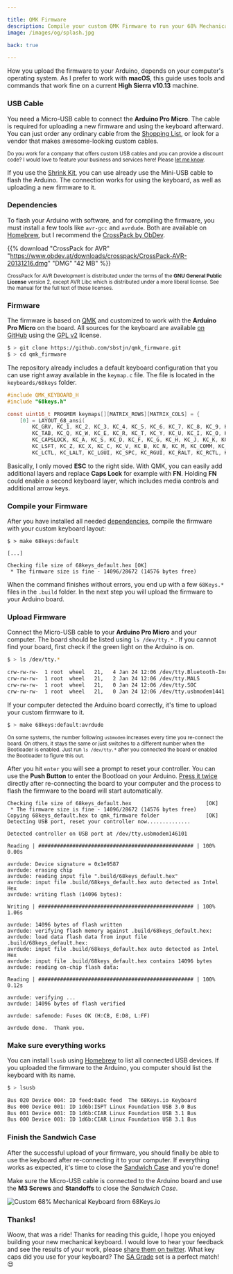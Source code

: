 ```yaml
---

title: QMK Firmware
description: Compile your custom QMK Firmware to run your 68% Mechanical Keyboard. A complete shopping list helps you with ordering all parts, and a detailed DIY guide with photos supports you in building your own mechanical keyboard.
image: /images/og/splash.jpg

back: true

---
```


How you upload the firmware to your Arduino, depends on your computer's operating system. As I prefer to work with **macOS**, this guide uses tools and commands that work fine on a current **High Sierra v10.13** machine.

### USB Cable

You need a Micro-USB cable to connect the **Arduino Pro Micro**. The cable is required for uploading a new firmware and using the keyboard afterward. You can just order any ordinary cable from the [Shopping List][parts], or look for a vendor that makes awesome-looking custom cables.

<small>Do you work for a company that offers custom USB cables and you can provide a discount code? I would love to feature your business and services here! Please [let me know][sbstjn].</small>

If you use the [Shrink Kit][shrink], you can use already use the Mini-USB cable to flash the Arduino. The connection works for using the keyboard, as well as uploading a new firmware to it.

### Dependencies

To flash your Arduino with software, and for compiling the firmware, you must install a few tools like `avr-gcc` and `avrdude`. Both are available on [Homebrew][homebrew], but I recommend the [CrossPack by ObDev][crosspack].

{{% download "CrossPack for AVR" "https://www.obdev.at/downloads/crosspack/CrossPack-AVR-20131216.dmg" "DMG" "42 MB" %}}

<small>CrossPack for AVR Development is distributed under the terms of the **GNU General Public License** version 2, except AVR Libc which is distributed under a more liberal license. See the manual for the full text of these licenses.</small>

### Firmware

The firmware is based on [QMK][qmk] and customized to work with the **Arduino Pro Micro** on the board. All sources for the keyboard are available [on GitHub][firmware] using the [GPL v2][license] license.

```bash
$ > git clone https://github.com/sbstjn/qmk_firmware.git
$ > cd qmk_firmware
```

The repository already includes a default keyboard configuration that you can use right away available in the `keymap.c` file. The file is located in the `keyboards/68keys` folder.

```c
#include QMK_KEYBOARD_H
#include "68keys.h"

const uint16_t PROGMEM keymaps[][MATRIX_ROWS][MATRIX_COLS] = {
    [0] = LAYOUT_68_ansi(
        KC_GRV, KC_1, KC_2, KC_3, KC_4, KC_5, KC_6, KC_7, KC_8, KC_9, KC_0, KC_MINS, KC_EQL, KC_BSPC, KC_ESC, KC_PGUP,
        KC_TAB, KC_Q, KC_W, KC_E, KC_R, KC_T, KC_Y, KC_U, KC_I, KC_O, KC_P, KC_LBRC, KC_RBRC, KC_BSLS, KC_DEL, KC_PGDN,
        KC_CAPSLOCK, KC_A, KC_S, KC_D, KC_F, KC_G, KC_H, KC_J, KC_K, KC_L, KC_SCLN, KC_QUOT, KC_ENT,
        KC_LSFT, KC_Z, KC_X, KC_C, KC_V, KC_B, KC_N, KC_M, KC_COMM, KC_DOT, KC_SLSH, KC_RSFT, KC_UP,
        KC_LCTL, KC_LALT, KC_LGUI, KC_SPC, KC_RGUI, KC_RALT, KC_RCTL, KC_LEFT, KC_DOWN, KC_RGHT)};
```

Basically, I only moved **ESC** to the right side. With QMK, you can easily add additional layers and replace **Caps Lock** for example with **FN**. Holding **FN** could enable a second keyboard layer, which includes media controls and additional arrow keys.

### Compile your Firmware

After you have installed all needed [dependencies](#dependencies), compile the firmware with your custom keyboard layout:

```
$ > make 68keys:default

[...]

Checking file size of 68keys_default.hex [OK]
 * The firmware size is fine - 14096/28672 (14576 bytes free)
```

When the command finishes without errors, you end up with a few `68Keys.*` files in the `.build` folder. In the next step you will upload the firmware to your Arduino board.

### Upload Firmware

Connect the Micro-USB cable to your **Arduino Pro Micro** and your computer. The board should be listed using `ls /dev/tty.*` . If you cannot find your board, first check if the green light on the Arduino is on.

```bash
$ > ls /dev/tty.*

crw-rw-rw-  1 root  wheel   21,   4 Jan 24 12:06 /dev/tty.Bluetooth-Incoming-Port
crw-rw-rw-  1 root  wheel   21,   2 Jan 24 12:06 /dev/tty.MALS
crw-rw-rw-  1 root  wheel   21,   0 Jan 24 12:06 /dev/tty.SOC
crw-rw-rw-  1 root  wheel   21,   0 Jan 24 12:06 /dev/tty.usbmodem1441
```

If your computer detected the Arduino board correctly, it's time to upload your custom firmware to it.


```bash
$ > make 68keys:default:avrdude
```

<small>On some systems, the number following `usbmodem` increases every time you re-connect the board. On others, it stays the same or just switches to a different number when the Bootloader is enabled. Just run `ls /dev/tty.*`  after you connected the board or enabled the Bootloader to figure this out.</small>

After you hit `enter` you will see a prompt to reset your controller. You can use the **Push Button** to enter the Bootload on your Arduino. [Press it twice][bootloader] directly after re-connecting the board to your computer and the process to flash the firmware to the board will start automatically. 

````
Checking file size of 68keys_default.hex                        [OK]
 * The firmware size is fine - 14096/28672 (14576 bytes free)
Copying 68keys_default.hex to qmk_firmware folder               [OK]
Detecting USB port, reset your controller now..............

Detected controller on USB port at /dev/tty.usbmodem146101

Reading | ################################################## | 100% 0.00s

avrdude: Device signature = 0x1e9587
avrdude: erasing chip
avrdude: reading input file ".build/68keys_default.hex"
avrdude: input file .build/68keys_default.hex auto detected as Intel Hex
avrdude: writing flash (14096 bytes):

Writing | ################################################## | 100% 1.06s

avrdude: 14096 bytes of flash written
avrdude: verifying flash memory against .build/68keys_default.hex:
avrdude: load data flash data from input file .build/68keys_default.hex:
avrdude: input file .build/68keys_default.hex auto detected as Intel Hex
avrdude: input file .build/68keys_default.hex contains 14096 bytes
avrdude: reading on-chip flash data:

Reading | ################################################## | 100% 0.12s

avrdude: verifying ...
avrdude: 14096 bytes of flash verified

avrdude: safemode: Fuses OK (H:CB, E:D8, L:FF)

avrdude done.  Thank you.
````

### Make sure everything works

You can install `lsusb` using [Homebrew][homebrew] to list all connected USB devices. If you uploaded the firmware to the Arduino, you computer should list the keyboard with its name.

```bash
$ > lsusb

Bus 020 Device 004: ID feed:0a0c feed  The 68Keys.io Keyboard
Bus 000 Device 001: ID 1d6b:ISPT Linux Foundation USB 3.0 Bus
Bus 001 Device 001: ID 1d6b:CIAR Linux Foundation USB 3.1 Bus
Bus 000 Device 001: ID 1d6b:CIAR Linux Foundation USB 3.1 Bus
```

### Finish the Sandwich Case

After the successful upload of your firmware, you should finally be able to use the keyboard after re-connecting it to your computer. If everything works as expected, it's time to close the [Sandwich Case][case] and you're done!

Make sure the Micro-USB cable is connected to the Arduino board and use the **M3 Screws** and **Standoffs** to close the *Sandwich Case*.

![Custom 68% Mechanical Keyboard from 68Keys.io](/images/intro.jpg)

### Thanks!

Woow, that was a ride! Thanks for reading this guide, I hope you enjoyed building your new mechanical keyboard. I would love to hear your feedback and see the results of your work, please [share them on twitter][twitter]. What key caps did you use for your keyboard? The [SA Grade][grade] set is a perfect match! 😍

[sbstjn]: https://twitter.com/sbstjn
[twitter]: https://twitter.com/68Keys
[github]: https://github.com/sbstjn/68keys.io
[homebrew]: https://breh.sh
[crosspack]: https://www.obdev.at/products/crosspack/download.html
[parts]: /parts
[firmware]: https://github.com/sbstjn/qmk_firmware/tree/master/keyboards/68keys
[license]: https://github.com/sbstjn/qmk_firmware/blob/master/LICENSE
[bootloader]: https://learn.sparkfun.com/tutorials/pro-micro--fio-v3-hookup-guide/troubleshooting-and-faq#ts-reset
[case]: /guide/case
[grade]: http://www.keyset.design/
[qmk]: https://github.com/qmk/qmk_firmware
[di0ib]: https://github.com/di0ib/
[teensy]: https://www.pjrc.com/teensy/
[shrink]: /parts/#shrink-kit
